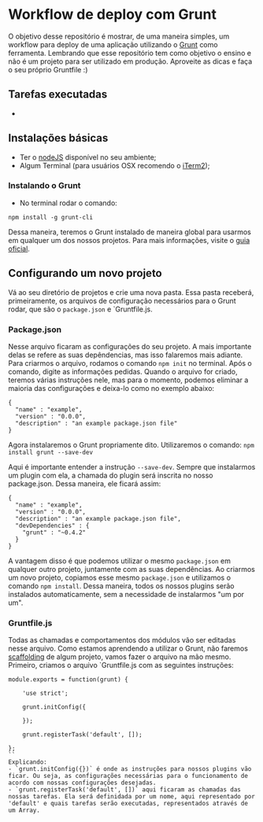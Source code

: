 # Workflow de deploy com Grunt
O objetivo desse repositório é mostrar, de uma maneira simples, um workflow para deploy de uma aplicação utilizando o [Grunt](http://gruntjs.com) como ferramenta.
Lembrando que esse repositório tem como objetivo o ensino e não é um projeto para ser utilizado em produção. Aproveite as dicas e faça o seu próprio Gruntfile :)

## Tarefas executadas
*

## Instalações básicas

- Ter o [nodeJS](http://nodejs.org) disponível no seu ambiente;
- Algum Terminal (para usuários OSX recomendo o [iTerm2](http://www.iterm2.com/));

### Instalando o Grunt
- No terminal rodar o comando:

`npm install -g grunt-cli`

Dessa maneira, teremos o Grunt instalado de maneira global para usarmos em qualquer um dos nossos projetos.
Para mais informações, visite o [guia oficial](http://gruntjs.com/getting-started).

## Configurando um novo projeto
Vá ao seu diretório de projetos e crie uma nova pasta. Essa pasta receberá, primeiramente, os arquivos de configuração necessários para o Grunt rodar, que são o `package.json` e `Gruntfile.js.

### Package.json
Nesse arquivo ficaram as configurações do seu projeto. A mais importante delas se refere as suas depêndencias, mas isso falaremos mais adiante. Para criarmos o arquivo, rodamos o comando `npm init` no terminal. Após o comando, digite as informações pedidas. Quando o arquivo for criado, teremos várias instruções nele, mas para o momento, podemos eliminar a maioria das configurações e deixa-lo como no exemplo abaixo:

```
{
  "name" : "example",
  "version" : "0.0.0",
  "description" : "an example package.json file"
}
```
Agora instalaremos o Grunt propriamente dito. Utilizaremos o comando:
`npm install grunt --save-dev`

Aqui é importante entender a instrução `--save-dev`. Sempre que instalarmos um plugin com ela, a chamada do plugin será inscrita no nosso package.json. Dessa maneira, ele ficará assim:
```
{
  "name" : "example",
  "version" : "0.0.0",
  "description" : "an example package.json file",
  "devDependencies" : {
    "grunt" : "~0.4.2"
  }
}
```

A vantagem disso é que podemos utilizar o mesmo `package.json` em qualquer outro projeto, juntamente com as suas dependências. Ao criarmos um novo projeto, copiamos esse mesmo `package.json` e utilizamos o comando `npm install`. Dessa maneira, todos os nossos plugins serão instalados automaticamente, sem a necessidade de instalarmos "um por um".

### Gruntfile.js
Todas as chamadas e comportamentos dos módulos vão ser editadas nesse arquivo.
Como estamos aprendendo a utilizar o Grunt, não faremos [scaffolding](http://gruntjs.com/project-scaffolding) de algum projeto, vamos fazer o arquivo na mão mesmo.
Primeiro, criamos o arquivo `Gruntfile.js com as seguintes instruções:
```
module.exports = function(grunt) {

	'use strict';

	grunt.initConfig({

	});

	grunt.registerTask('default', []);

};
``
Explicando:
- `grunt.initConfig({})` é onde as instruções para nossos plugins vão ficar. Ou seja, as configurações necessárias para o funcionamento de acordo com nossas configurações desejadas.
- `grunt.registerTask('default', [])` aqui ficaram as chamadas das nossas tarefas. Ela será definidada por um nome, aqui representado por 'default' e quais tarefas serão executadas, representados através de um Array.
